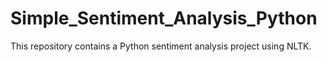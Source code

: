 # Simple_Sentiment_Analysis_Python
This repository contains a Python sentiment analysis project using NLTK.
